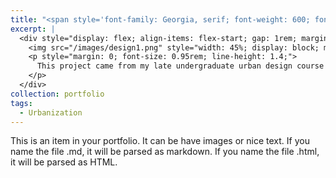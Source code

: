 ```yaml
---
title: "<span style='font-family: Georgia, serif; font-weight: 600; font-size: 1.5rem;'>The Idyllic City of the Future</span>"
excerpt: |
  <div style="display: flex; align-items: flex-start; gap: 1rem; margin-top: 1.5rem;">
    <img src="/images/design1.png" style="width: 45%; display: block; margin: 0;" />
    <p style="margin: 0; font-size: 0.95rem; line-height: 1.4;">
      This project came from my late undergraduate urban design course and was done in collaboration with a friend. Although we all seem to lack the expressiveness of design (because we have since left the field of design), this urban design project contains our vision of the future of life, especially after the world has experienced that epidemic, how will the way of life of human beings begin to change...
    </p>
  </div>
collection: portfolio
tags:
  - Urbanization
---
```


This is an item in your portfolio. It can be have images or nice text. If you name the file .md, it will be parsed as markdown. If you name the file .html, it will be parsed as HTML. 

